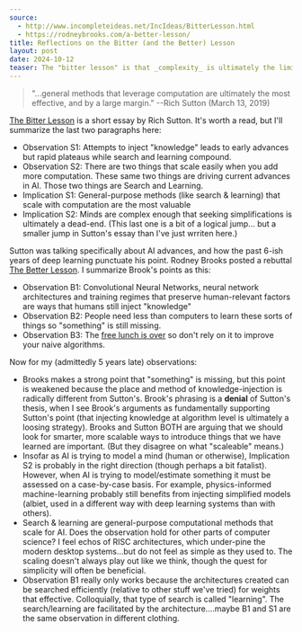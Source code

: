 ```yaml
---
source:
  - http://www.incompleteideas.net/IncIdeas/BitterLesson.html
  - https://rodneybrooks.com/a-better-lesson/
title: Reflections on the Bitter (and the Better) Lesson
layout: post
date: 2024-10-12
teaser: The "bitter lesson" is that _complexity_ is ultimately the limiting factor.
---
```

> "...general methods that leverage computation are ultimately the most effective, and by a large margin."
> --Rich Sutton (March 13, 2019)

[The Bitter Lesson](http://www.incompleteideas.net/IncIdeas/BitterLesson.html) is a short essay by Rich Sutton.  It's worth a read, but  I'll summarize the last two paragraphs here:
- Observation S1: Attempts to inject "knowledge" leads to early advances but rapid plateaus while search and learning compound.
- Observation S2: There are two things that scale easily when you add more computation.  These same two things are driving current advances in AI.  Those two things are Search and Learning.   
- Implication S1: General-purpose methods (like search & learning) that scale with computation are the most valuable 
- Implication S2: Minds are complex enough that seeking simplifications is ultimately a dead-end.  (This last one is a bit of a logical jump... but a smaller jump in Sutton's essay than I've just wrriten here.)

Sutton was talking specifically about AI advances, and how the past 6-ish years of deep learning punctuate his point.  Rodney Brooks posted a rebuttal [The Better Lesson](https://rodneybrooks.com/a-better-lesson/). I summarize Brook's points as this:
- Observation B1: Convolutional Neural Networks, neural network architectures and training regimes that preserve human-relevant factors are ways that humans still inject "knowledge"  
- Observation B2: People need less than computers to learn these sorts of things so "something" is still missing.
- Observation B3: The [free lunch is over](http://www.gotw.ca/publications/concurrency-ddj.htm) so don't rely on it to improve your naive algorithms.

Now for my (admittedly 5 years late) observations:
- Brooks makes a strong point that "something" is missing, but this point is weakened because the place and method of knowledge-injection is radically different from Sutton's.  Brook's phrasing is a **denial** of Sutton's thesis, when I see Brook's arguments as fundamentally supporting Sutton's point (that injecting knowledge at algorithm level is ultimately a loosing strategy).  Brooks and Sutton BOTH are arguing that we should look for smarter, more scalable ways to introduce things that we have learned are important. (But they disagree on what "scaleable" means.)
- Insofar as AI is trying to model a mind (human or otherwise), Implication S2 is probably in the right direction (though perhaps a bit fatalist).  However, when AI is trying to model/estimate something it must be assessed on a case-by-case basis. For example, physics-informed machine-learning probably still benefits from injecting simplified models (albiet, used in a different way with deep learning systems than with others).
- Search & learning are general-purpose computational methods that scale for AI.  Does the observation hold for other parts of computer science?  I feel echos of RISC architectures, which under-pine the modern desktop systems...but do not feel as simple as they used to.  The scaling doesn't always play out like we think, though the quest for simplicity will often be beneficial.
- Observation B1 really only works because the architectures created can be searched efficiently (relative to other stuff we've tried) for weights that effective. Colloquially, that type of search is called "learning".  The search/learning are facilitated by the architecture....maybe B1 and S1 are the same observation in different clothing.